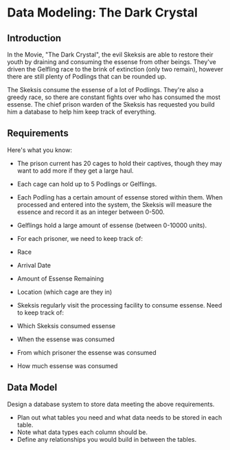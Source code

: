 Data Modeling: The Dark Crystal
======

Introduction
------
In the Movie, "The Dark Crystal", the evil Skeksis are able to restore their youth by draining and consuming the essense from other beings.  They've driven the Gelfling race to the brink of extinction (only two remain), however there are still plenty of Podlings that can be rounded up.

The Skeksis consume the essense of a lot of Podlings.  They're also a greedy race, so there are constant fights over who has consumed the most essense.  The chief prison warden of the Skeksis has requested you build him a database to help him keep track of everything.


Requirements
------
Here's what you know:

* The prison current has 20 cages to hold their captives, though they may want to add more if they get a large haul.
* Each cage can hold up to 5 Podlings or Gelflings.
* Each Podling has a certain amount of essense stored within them.  When processed and entered into the system, the Skeksis will measure the essence and record it as an integer between 0-500.
* Gelflings hold a large amount of essense (between 0-10000 units).
* For each prisoner, we need to keep track of:
 * Race
 * Arrival Date
 * Amount of Essense Remaining
 * Location (which cage are they in)

* Skeksis regularly visit the processing facility to consume essense.  Need to keep track of:
 * Which Skeksis consumed essense
 * When the essense was consumed
 * From which prisoner the essense was consumed
 * How much essense was consumed

Data Model
------
Design a database system to store data meeting the above requirements.  

* Plan out what tables you need and what data needs to be stored in each table.  
* Note what data types each column should be.  
* Define any relationships you would build in between the tables.

